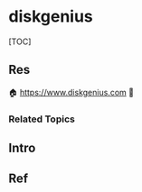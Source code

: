 # diskgenius

[TOC]



## Res
🏠 https://www.diskgenius.com
🚧 


### Related Topics



## Intro



## Ref
